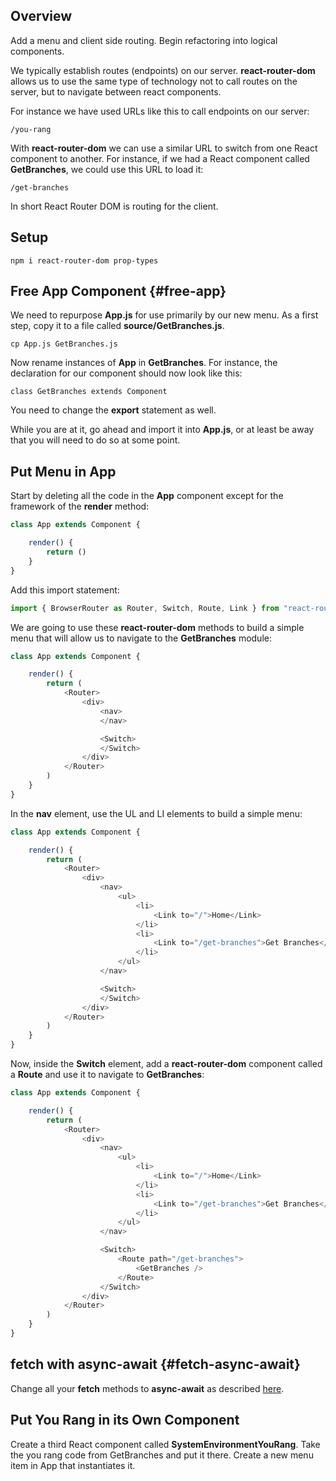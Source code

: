 ## Overview

Add a menu and client side routing. Begin refactoring into logical components.

We typically establish routes (endpoints) on our server. **react-router-dom** allows us to use the same type of technology not to call routes on the server, but to navigate between react components.

For instance we have used URLs like this to call endpoints on our server:

    /you-rang

With **react-router-dom** we can use a similar URL to switch from one React component to another. For instance, if we had a React component called **GetBranches**, we could use this URL to load it:

    /get-branches

In short React Router DOM is routing for the client.

## Setup

    npm i react-router-dom prop-types

## Free App Component {#free-app}

We need to repurpose **App.js** for use primarily by our new menu. As a first step, copy it to a file called **source/GetBranches.js**.

    cp App.js GetBranches.js

Now rename instances of **App** in **GetBranches**. For instance, the declaration for our component should now look like this:

    class GetBranches extends Component

You need to change the **export** statement as well.

While you are at it, go ahead and import it into **App.js**, or at least be away that you will need to do so at some point.

## Put Menu in App

Start by deleting all the code in the **App** component except for the framework of the **render** method:

```javascript
class App extends Component {

    render() {
        return ()
    }
}
```

Add this import statement:

```javascript
import { BrowserRouter as Router, Switch, Route, Link } from "react-router-dom";
```

We are going to use these **react-router-dom** methods to build a simple menu that will allow us to navigate to the **GetBranches** module:

```javascript
class App extends Component {

    render() {
        return (
            <Router>
                <div>
                    <nav>
                    </nav>

                    <Switch>
                    </Switch>
                </div>
            </Router>
        )
    }
}
```

In the **nav** element, use the UL and LI elements to build a simple menu:

```javascript
class App extends Component {

    render() {
        return (
            <Router>
                <div>
                    <nav>
                        <ul>
                            <li>
                                <Link to="/">Home</Link>
                            </li>
                            <li>
                                <Link to="/get-branches">Get Branches</Link>
                            </li>
                        </ul>
                    </nav>

                    <Switch>
                    </Switch>
                </div>
            </Router>
        )
    }
}
```

Now, inside the **Switch** element, add a **react-router-dom** component called a **Route** and use it to navigate to **GetBranches**:

```javascript
class App extends Component {

    render() {
        return (
            <Router>
                <div>
                    <nav>
                        <ul>
                            <li>
                                <Link to="/">Home</Link>
                            </li>
                            <li>
                                <Link to="/get-branches">Get Branches</Link>
                            </li>
                        </ul>
                    </nav>

                    <Switch>
                        <Route path="/get-branches">
                            <GetBranches />
                        </Route>
                    </Switch>
                </div>
            </Router>
        )
    }
}
```

## fetch with async-await {#fetch-async-await}

Change all your **fetch** methods to **async-await** as described [here][mdaa].

## Put You Rang in its Own Component

Create a third React component called **SystemEnvironmentYouRang**. Take the you rang code from GetBranches and put it there. Create a new menu item in App that instantiates it.

[mdaa]: https://www.elvenware.com/teach/assignments/midterm-final/Isit320Midterm2019.html#fetchawait
